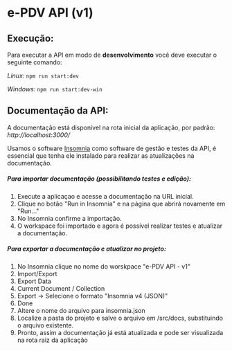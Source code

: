 # e-PDV API (v1)

## Execução:

Para executar a API em modo de **desenvolvimento** você deve executar o seguinte comando:

_Linux:_
`npm run start:dev`

_Windows:_
`npm run start:dev-win`

## Documentação da API:

A documentação está disponível na rota inicial da aplicação, por padrão: _http://localhost:3000/_

Usamos o software [Insomnia](https://insomnia.rest/ 'Insomnia') como software de gestão e testes da API, é essencial que tenha ele instalado para realizar as atualizações na documentação.

##### Para importar documentação (possibilitando testes e edição):

1. Execute a aplicaçao e acesse a documentação na URL inicial.
2. Clique no botão "Run in Insomnia" e na página que abrirá novamente em "Run..."
3. No Insomnia confirme a importação.
4. O workspace foi importado e agora é possível realizar testes e atualizar a documentação.

##### Para exportar a documentação e atualizar no projeto:

1. No Insomnia clique no nome do worskpace "e-PDV API - v1"
2. Import/Export
3. Export Data
4. Current Document / Collection
5. Export -> Selecione o formato "Insomnia v4 (JSON)"
6. Done
7. Altere o nome do arquivo para insomnia.json
8. Localize a pasta do projeto e salve o arquivo em /src/docs, substituindo o arquivo existente.
9. Pronto, assim a documentação já está atualizada e pode ser visualizada na rota raiz da aplicação
